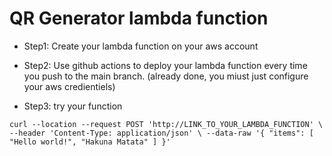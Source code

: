 # QR Generator lambda function

* Step1: Create your lambda function on your aws account

* Step2: Use github actions to deploy your lambda function every time you push to the main branch. (already done, you miust just configure your aws credientiels)

* Step3: try your function

`
curl --location --request POST 'http://LINK_TO_YOUR_LAMBDA_FUNCTION' \
--header 'Content-Type: application/json' \
--data-raw '{
    "items": [
        "Hello world!",
        "Hakuna Matata"
    ]
}'
`
